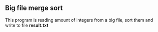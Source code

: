 ## Big file merge sort
This program is reading amount of integers from a big file, sort them and write to file **result.txt**